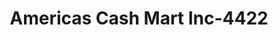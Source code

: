 ---
f_zip-code: 37397
f_state-code: TN
title: Americas Cash Mart Inc-4422
f_phone: 423-658-0091
f_city-only: Whitwell
f_address: 13440 Highway 28 Whitwell
f_location-unique-id: '4422'
slug: americas-cash-mart-inc-4422
updated-on: '2024-05-30T13:46:58.046Z'
created-on: '2024-05-30T13:36:59.803Z'
published-on: '2024-05-30T13:54:32.469Z'
f_city-state: cms/city/whitwell-tn.md
f_company: cms/company/americas-cash-mart-inc.md
f_state: cms/state/tennessee.md
layout: '[payday-loan].html'
tags: payday-loan
---